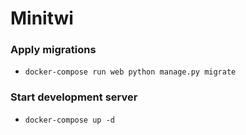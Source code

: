 # Minitwi

### Apply migrations
+ `docker-compose run web python manage.py migrate`

### Start development server
+ `docker-compose up -d`